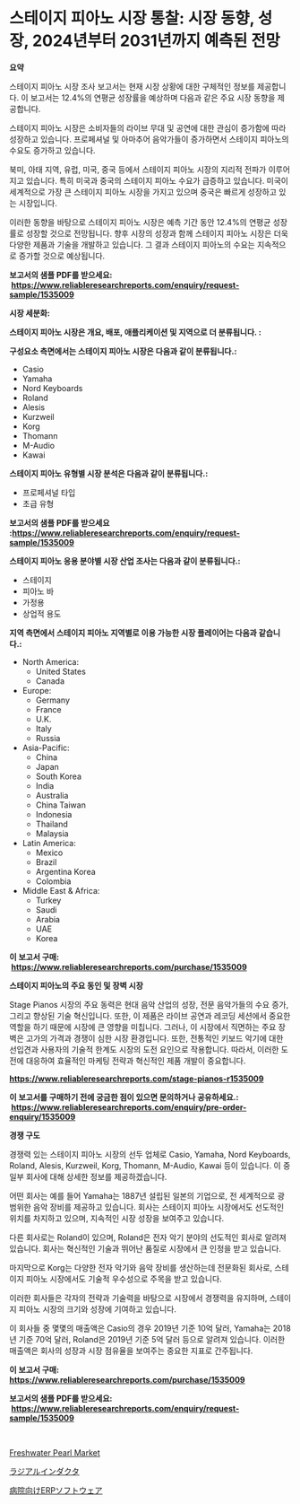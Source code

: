 <p><h1>스테이지 피아노 시장 통찰: 시장 동향, 성장, 2024년부터 2031년까지 예측된 전망</h1></p><p><strong>요약</strong></p>
<p><p>스테이지 피아노 시장 조사 보고서는 현재 시장 상황에 대한 구체적인 정보를 제공합니다. 이 보고서는 12.4%의 연평균 성장률을 예상하며 다음과 같은 주요 시장 동향을 제공합니다. </p><p>스테이지 피아노 시장은 소비자들의 라이브 무대 및 공연에 대한 관심이 증가함에 따라 성장하고 있습니다. 프로페셔널 및 아마추어 음악가들이 증가하면서 스테이지 피아노의 수요도 증가하고 있습니다. </p><p>북미, 아태 지역, 유럽, 미국, 중국 등에서 스테이지 피아노 시장의 지리적 전파가 이루어지고 있습니다. 특히 미국과 중국의 스테이지 피아노 수요가 급증하고 있습니다. 미국이 세계적으로 가장 큰 스테이지 피아노 시장을 가지고 있으며 중국은 빠르게 성장하고 있는 시장입니다. </p><p>이러한 동향을 바탕으로 스테이지 피아노 시장은 예측 기간 동안 12.4%의 연평균 성장률로 성장할 것으로 전망됩니다. 향후 시장의 성장과 함께 스테이지 피아노 시장은 더욱 다양한 제품과 기술을 개발하고 있습니다. 그 결과 스테이지 피아노의 수요는 지속적으로 증가할 것으로 예상됩니다.</p></p>
<p><strong>보고서의 샘플 PDF를 받으세요: &nbsp;<a href="https://www.reliableresearchreports.com/enquiry/request-sample/1535009">https://www.reliableresearchreports.com/enquiry/request-sample/1535009</a></strong></p>
<p><strong>시장 세분화:</strong></p>
<p><strong> 스테이지 피아노 시장은 개요, 배포, 애플리케이션 및 지역으로 더 분류됩니다. :</strong></p>
<p><strong>구성요소 측면에서는 스테이지 피아노 시장은 다음과 같이 분류됩니다.:</strong></p>
<p><ul><li>Casio</li><li>Yamaha</li><li>Nord Keyboards</li><li>Roland</li><li>Alesis</li><li>Kurzweil</li><li>Korg</li><li>Thomann</li><li>M-Audio</li><li>Kawai</li></ul></p>
<p><strong> 스테이지 피아노 유형별 시장 분석은 다음과 같이 분류됩니다.:</strong></p>
<p><ul><li>프로페셔널 타입</li><li>초급 유형</li></ul></p>
<p><strong>보고서의 샘플 PDF를 받으세요 :<a href="https://www.reliableresearchreports.com/enquiry/request-sample/1535009">https://www.reliableresearchreports.com/enquiry/request-sample/1535009</a></strong></p>
<p><strong> 스테이지 피아노 응용 분야별 시장 산업 조사는 다음과 같이 분류됩니다.:</strong></p>
<p><ul><li>스테이지</li><li>피아노 바</li><li>가정용</li><li>상업적 용도</li></ul></p>
<p><strong>지역 측면에서 스테이지 피아노 지역별로 이용 가능한 시장 플레이어는 다음과 같습니다.:</strong></p>
<p><ul>
    <li>
        North America:
        <ul>
            <li>United States</li>
            <li>Canada</li>
        </ul>
    </li>
    <li>
        Europe:
        <ul>
            <li>Germany</li>
            <li>France</li>
            <li>U.K.</li>
            <li>Italy</li>
            <li>Russia</li>
        </ul>
    </li>
    <li>
        Asia-Pacific:
        <ul>
            <li>China</li>
            <li>Japan</li>
            <li>South Korea</li>
            <li>India</li>
            <li>Australia</li>
            <li>China Taiwan</li>
            <li>Indonesia</li>
            <li>Thailand</li>
            <li>Malaysia</li>
        </ul>
    </li>
    <li>
        Latin America:
        <ul>
            <li>Mexico</li>
            <li>Brazil</li>
            <li>Argentina Korea</li>
            <li>Colombia</li>
        </ul>
    </li>
    <li>
        Middle East & Africa:
        <ul>
            <li>Turkey</li>
            <li>Saudi</li>
            <li>Arabia</li>
            <li>UAE</li>
            <li>Korea</li>
        </ul>
    </li>
    </ul></p>
<p><strong>이 보고서 구매: &nbsp;<a href="https://www.reliableresearchreports.com/purchase/1535009">https://www.reliableresearchreports.com/purchase/1535009</a></strong></p>
<p><strong>스테이지 피아노의 주요 동인 및 장벽 시장</strong></p>
<p><p>Stage Pianos 시장의 주요 동력은 현대 음악 산업의 성장, 전문 음악가들의 수요 증가, 그리고 향상된 기술 혁신입니다. 또한, 이 제품은 라이브 공연과 레코딩 세션에서 중요한 역할을 하기 때문에 시장에 큰 영향을 미칩니다. 그러나, 이 시장에서 직면하는 주요 장벽은 고가의 가격과 경쟁이 심한 시장 환경입니다. 또한, 전통적인 키보드 악기에 대한 선입견과 사용자의 기술적 한계도 시장의 도전 요인으로 작용합니다. 따라서, 이러한 도전에 대응하여 효율적인 마케팅 전략과 혁신적인 제품 개발이 중요합니다.</p></p>
<p><strong><a href="https://www.reliableresearchreports.com/stage-pianos-r1535009">https://www.reliableresearchreports.com/stage-pianos-r1535009</a></strong></p>
<p><strong>이 보고서를 구매하기 전에 궁금한 점이 있으면 문의하거나 공유하세요.: &nbsp;<a href="https://www.reliableresearchreports.com/enquiry/pre-order-enquiry/1535009">https://www.reliableresearchreports.com/enquiry/pre-order-enquiry/1535009</a></strong></p>
<p><strong>경쟁 구도</strong></p>
<p><p>경쟁력 있는 스테이지 피아노 시장의 선두 업체로 Casio, Yamaha, Nord Keyboards, Roland, Alesis, Kurzweil, Korg, Thomann, M-Audio, Kawai 등이 있습니다. 이 중 일부 회사에 대해 상세한 정보를 제공하겠습니다.</p><p>어떤 회사는 예를 들어 Yamaha는 1887년 설립된 일본의 기업으로, 전 세계적으로 광범위한 음악 장비를 제공하고 있습니다. 회사는 스테이지 피아노 시장에서도 선도적인 위치를 차지하고 있으며, 지속적인 시장 성장을 보여주고 있습니다.</p><p>다른 회사로는 Roland이 있으며, Roland은 전자 악기 분야의 선도적인 회사로 알려져 있습니다. 회사는 혁신적인 기술과 뛰어난 품질로 시장에서 큰 인정을 받고 있습니다.</p><p>마지막으로 Korg는 다양한 전자 악기와 음악 장비를 생산하는데 전문화된 회사로, 스테이지 피아노 시장에서도 기술적 우수성으로 주목을 받고 있습니다.</p><p>이러한 회사들은 각자의 전략과 기술력을 바탕으로 시장에서 경쟁력을 유지하며, 스테이지 피아노 시장의 크기와 성장에 기여하고 있습니다.</p><p>이 회사들 중 몇몇의 매출액은 Casio의 경우 2019년 기준 10억 달러, Yamaha는 2018년 기준 70억 달러, Roland은 2019년 기준 5억 달러 등으로 알려져 있습니다. 이러한 매출액은 회사의 성장과 시장 점유율을 보여주는 중요한 지표로 간주됩니다.</p></p>
<p><strong>이 보고서 구매: &nbsp; <a href="https://www.reliableresearchreports.com/purchase/1535009">https://www.reliableresearchreports.com/purchase/1535009</a></strong></p>
<p><strong>보고서의 샘플 PDF를 받으세요: &nbsp;<a href="https://www.reliableresearchreports.com/enquiry/request-sample/1535009">https://www.reliableresearchreports.com/enquiry/request-sample/1535009</a></strong><strong></strong></p>
<p>&nbsp;</p>
<p><p><a href="https://frill-swim-3cd.notion.site/Freshwater-Pearl-Market-Growth-Market-Trends-COVID-19-Impact-and-Forecasts-for-period-from-2024--9caa3d926f3644089156bdb725da58c5">Freshwater Pearl Market</a></p><p><a href="https://medium.com/@thomasbaker655/%E3%83%A9%E3%82%B8%E3%82%A2%E3%83%AB%E3%82%A4%E3%83%B3%E3%83%80%E3%82%AF%E3%82%BF%E3%81%AE%E5%B8%82%E5%A0%B4%E8%A6%8F%E6%A8%A1%E3%81%AF-%E3%82%B0%E3%83%AD%E3%83%BC%E3%83%90%E3%83%AB%E7%94%A3%E6%A5%AD%E3%81%A7%E6%9C%80%E9%81%A9%E3%81%AA%E3%83%9E%E3%83%BC%E3%82%B1%E3%83%86%E3%82%A3%E3%83%B3%E3%82%B0%E3%83%81%E3%83%A3%E3%83%8D%E3%83%AB%E3%82%92%E6%98%8E%E3%82%89%E3%81%8B%E3%81%AB%E3%81%97%E3%81%BE%E3%81%99-49de7b49543d">ラジアルインダクタ</a></p><p><a href="https://medium.com/@jarredmertz53/%E7%97%85%E9%99%A2%E5%90%91%E3%81%91erp%E3%82%BD%E3%83%95%E3%83%88%E3%82%A6%E3%82%A7%E3%82%A2%E5%B8%82%E5%A0%B4%E5%88%86%E6%9E%90%E3%81%A82024%E5%B9%B4%E3%81%8B%E3%82%892031%E5%B9%B4%E3%81%BE%E3%81%A7%E3%81%AE%E4%BA%88%E6%B8%AC%E3%82%B5%E3%82%A4%E3%82%BA-e7f8eaaf8b89">病院向けERPソフトウェア</a></p></p>